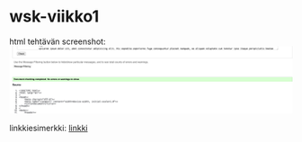 # wsk-viikko1

html tehtävän screenshot:
![screenshot](html/validator.png)

linkkiesimerkki:
[linkki](https://users.metropolia.fi/~ilkkamtk/wsk1/viikko1)
